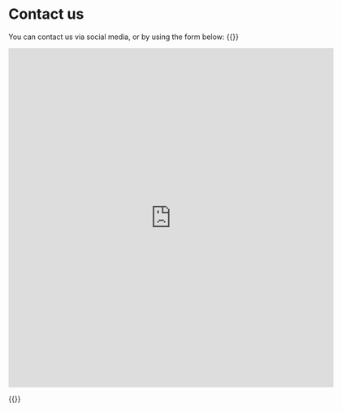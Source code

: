 # Contact us

You can contact us via social media, or by using the form below:
{{<rawhtml>}}

<iframe src="https://docs.google.com/forms/d/e/1FAIpQLScR7HbsCfFbh8gOp3hCn2CuSbIGznXIWNxP6Ndt4DxBCI7Q1Q/viewform?embedded=true" width="640" height="667" scrolling="no" frameborder="0" marginheight="0" marginwidth="0">Loading…</iframe>

{{</rawhtml>}}
